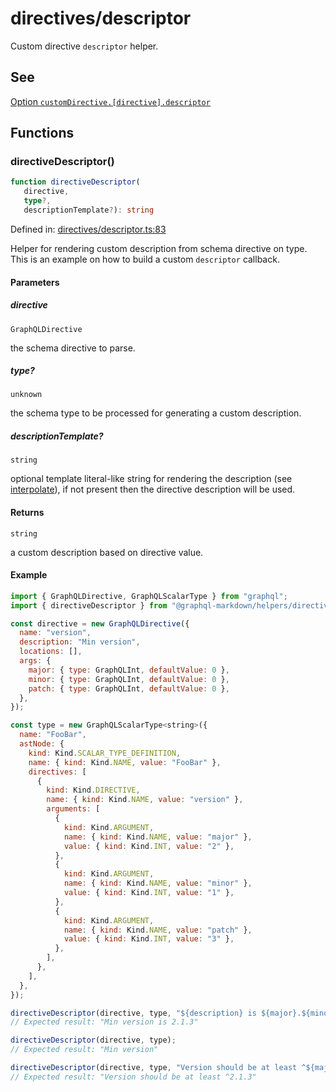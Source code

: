 # directives/descriptor

Custom directive `descriptor` helper.

## See

[Option `customDirective.[directive].descriptor`](https://graphql-markdown.dev/docs/advanced/custom-directive#descriptor)

## Functions

### directiveDescriptor()

```ts
function directiveDescriptor(
   directive, 
   type?, 
   descriptionTemplate?): string
```

Defined in: [directives/descriptor.ts:83](https://github.com/graphql-markdown/graphql-markdown/blob/main/packages/helpers/src/directives/descriptor.ts#L83)

Helper for rendering custom description from schema directive on type.
This is an example on how to build a custom `descriptor` callback.

#### Parameters

##### directive

`GraphQLDirective`

the schema directive to parse.

##### type?

`unknown`

the schema type to be processed for generating a custom description.

##### descriptionTemplate?

`string`

optional template literal-like string for rendering the description (see [interpolate](../utils/interpolate.md#interpolate)), if not present then the directive description will be used.

#### Returns

`string`

a custom description based on directive value.

#### Example

```js
import { GraphQLDirective, GraphQLScalarType } from "graphql";
import { directiveDescriptor } from "@graphql-markdown/helpers/directives/descriptor";

const directive = new GraphQLDirective({
  name: "version",
  description: "Min version",
  locations: [],
  args: {
    major: { type: GraphQLInt, defaultValue: 0 },
    minor: { type: GraphQLInt, defaultValue: 0 },
    patch: { type: GraphQLInt, defaultValue: 0 },
  },
});

const type = new GraphQLScalarType<string>({
  name: "FooBar",
  astNode: {
    kind: Kind.SCALAR_TYPE_DEFINITION,
    name: { kind: Kind.NAME, value: "FooBar" },
    directives: [
      {
        kind: Kind.DIRECTIVE,
        name: { kind: Kind.NAME, value: "version" },
        arguments: [
          {
            kind: Kind.ARGUMENT,
            name: { kind: Kind.NAME, value: "major" },
            value: { kind: Kind.INT, value: "2" },
          },
          {
            kind: Kind.ARGUMENT,
            name: { kind: Kind.NAME, value: "minor" },
            value: { kind: Kind.INT, value: "1" },
          },
          {
            kind: Kind.ARGUMENT,
            name: { kind: Kind.NAME, value: "patch" },
            value: { kind: Kind.INT, value: "3" },
          },
        ],
      },
    ],
  },
});

directiveDescriptor(directive, type, "${description} is ${major}.${minor}.${patch}");
// Expected result: "Min version is 2.1.3"

directiveDescriptor(directive, type);
// Expected result: "Min version"

directiveDescriptor(directive, type, "Version should be at least ^${major}.${minor}.${patch}");
// Expected result: "Version should be at least ^2.1.3"
```
